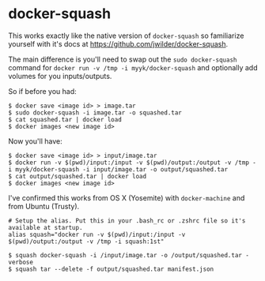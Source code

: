 docker-squash
=============

This works exactly like the native version of `docker-squash` so familiarize yourself with it's docs at https://github.com/jwilder/docker-squash.

The main difference is you'll need to swap out the `sudo docker-squash` command for `docker run -v /tmp -i myyk/docker-squash` and optionally add volumes for you inputs/outputs.

So if before you had:

    $ docker save <image id> > image.tar
    $ sudo docker-squash -i image.tar -o squashed.tar
    $ cat squashed.tar | docker load
    $ docker images <new image id>

Now you'll have:

    $ docker save <image id> > input/image.tar
    $ docker run -v $(pwd)/input:/input -v $(pwd)/output:/output -v /tmp -i myyk/docker-squash -i input/image.tar -o output/squashed.tar
    $ cat output/squashed.tar | docker load
    $ docker images <new image id>

I've confirmed this works from OS X (Yosemite) with `docker-machine` and from Ubuntu (Trusty).

    # Setup the alias. Put this in your .bash_rc or .zshrc file so it's available at startup.
    alias squash="docker run -v $(pwd)/input:/input -v $(pwd)/output:/output -v /tmp -i squash:1st"

    $ squash docker-squash -i /input/image.tar -o /output/squashed.tar -verbose
    $ squash tar --delete -f output/squashed.tar manifest.json
